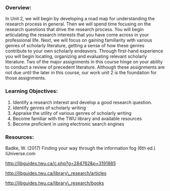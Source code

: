 ### Overview:

In Unit 2,  we will begin by developing a road map for understanding the research process in general.  Then we will spend time focusing on the research questions that drive the research process. You will begin articulating the research interests that you have come across in your professional life.   Next, we will focus on gaining familiarity with various genres of scholarly literature, getting a sense of how these genres contribute to your own scholarly endeavors.  Through first-hand experience you will begin locating, organizing and evaluating relevant scholarly literature. Two of the major assignments in this course hinge on your ability to conduct a review of precedent literature. Although these assignments are not due until the later in this course, our work unit 2 is the foundation for those assignments.

### Learning Objectives:

1. Identify a research interest and develop a good research question.
2. Identify genres of scholarly writing 
3. Appraise the utility of various genres of scholarly writing 
4. Become familiar with the TWU library and available resources 
5. Become proficient in using electronic search engines 

### Resources:

Badke, W. \(2017\) Finding your way through the information fog \(6th ed.\) iUniverse.com

http://libguides.twu.ca/c.php?g=284762&p=3191885

http://libguides.twu.ca/library\_research/articles

http://libguides.twu.ca/library\_research/books



